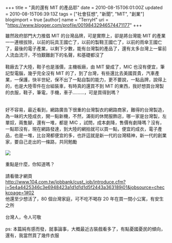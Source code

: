 +++
title = "真的還有 MIT 的產品耶"
date = 2010-08-15T06:01:00Z
updated = 2010-08-15T06:39:13Z
tags = ["社會狂想", "新聞", "MIT", "創業"]
blogimport = true 
[author]
	name = "TerryH"
	uri = "https://www.blogger.com/profile/00198432946574471177"
+++

雖然政府部門大力推倡 MIT 的台灣品牌，可是實際上，卻是將台灣能 MIT 的產業一一連根拔除，以前的玩具王國亡了，以前的製鞋王國亡了，以前的雨傘王國亡了，最後的電子產業，以剩下少數，能有台灣製的產品了，還有太多台灣上一輩前人流血流汗，不怕艱難創下的名聲，和基礎都沒了<br /><br />鞋廠去了大陸，鞋子也是漲價，主機板廠，由 MIT 變成了，MIC 也沒有便宜，筆記型電腦，幾乎完全沒有 MIT 的了，到了台灣，有些還比去美國買貴，汽車產業，一保護，快半世紀，保不出了一點自製的能力，更不要說，一點品牌，說得上的，也是大陸零件在台組裝車，有時真的還買不到 MIT 的東西，我好想買台灣製的衣服，鞋子，筆電，手機，車子.........，可是買得到嗎？<br /><br /><br />好不容易，最近看到，網路廣告下很重的台灣製衣的網路商家，難得的台灣製造，為一昧的大陸成衣，開一點新機，不然，滿街的休閒服飾店，哪一家是台灣製，左單奴，兩隻腳，還有一堆，都是 MIC ，試問，成本劇降，售價有劇降嗎？沒有，一點耶沒有，現在網路發達，到大陸的網拍就可以買一點，便宜的成衣，電子產品，也是一堆，比台灣都便宜的多，也許這就是新一代的台灣精神，新一代的創業家，要自己走出的一條路，共同勉勵<br /><br /><img src="http://lh6.ggpht.com/_Bsjm2Qp0Duc/TGfleiWYhoI/AAAAAAAAA80/9en82td3fN8/s800/DSCN3192.JPG" /><br /><br />重點是什麼，你知道嗎？<br /><br />請看徵才網頁<br /><a href="http://www.104.com.tw/jobbank/cust_job/introduce.cfm?j=5e4a4425346c3e6948423a1d1d1d1d5f2443a363189j01&jobsource=checkcpage=1#02">http://www.104.com.tw/jobbank/cust_job/introduce.cfm?j=5e4a4425346c3e6948423a1d1d1d1d5f2443a363189j01&jobsource=checkcpage=1#02</a><br />他還至少想活了，80 個台灣家庭，可不吃不喝存 20 年在買一間小公寓，有安生之所<br /><br />台灣人，令人可敬 <br /><br />ps: 本篇純有感而發，就事論事，大概最近古裝戲看多了，有點憂國憂民的傾向，還有，我當然買了幾件衣服
